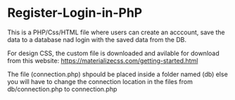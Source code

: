 # Register-Login-in-PhP

This is a PHP/Css/HTML file where users can create an acccount, save the data to a database nad login with the saved data from the DB.

For design CSS, the custom file is downloaded and avilable for download from this website: https://materializecss.com/getting-started.html

The file (connection.php) shpould be placed inside a folder named (db) else you will have to change the connection location in the files from
db/connection.php to connection.php
